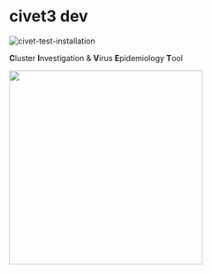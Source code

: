 # civet3 dev

![civet-test-installation](https://github.com/COG-UK/civet/workflows/civet-test-installation/badge.svg)

**C**luster **I**nvestigation & **V**irus **E**pidemiology **T**ool

<img src="./docs/doc_figures/civet_logo.png" width="350">


